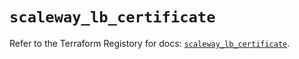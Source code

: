 # `scaleway_lb_certificate`

Refer to the Terraform Registory for docs: [`scaleway_lb_certificate`](https://registry.terraform.io/providers/scaleway/scaleway/2.22.0/docs/resources/lb_certificate).
